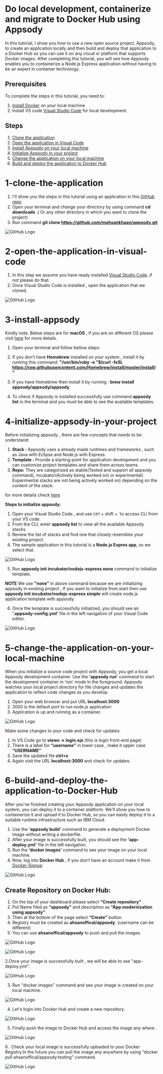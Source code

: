 # Do local development, containerize and migrate to Docker Hub using Appsody


In this tutorial, I show you how to use a new open source project, Appsody, to create an application locally and then build and deploy that application to a Docker Hub so you can use it on any cloud or platform that supports Docker images. After completing this tutorial, you will see how Appsody enables you to containerize a Node.js Express application without having to be an expert in container technology. 



## Prerequisites

To complete the steps in this tutorial, you need to:
1. [Install Docker](https://docs.docker.com/install/) on your local machine.
2. Install VS code [Visual Studio Code](https://code.visualstudio.com/) for local development.

## Steps
1.	[Clone the application](#1-clone-the-application)
2.	[Open the application in Visual Code](#2-open-the-application-in-visual-code)
3.	[Install Appsody on your local machine](#3-install-appsody)
4. [Initialize Appsody in your project]((#4-initialize-appsody-in-your-project))
5.	[Change the application on your local machine](#5-change-the-application-on-your-local-machine)
6.	[Build and deploy the application to Docker Hub](#6-build-and-deploy-the-application-to-Docker-Hub)





# 1-clone-the-application

1.	I'll show you the steps in this tutorial using an application in this  [GitHub repo](https://github.com/mahsankhaan/appsody.git)
2.	Open your terminal and change your directory by using command **cd downloads** .( Or any other directory in which you want to clone the project)
3.	Run command **git clone https://github.com/mahsankhaan/appsody.git**   

![GitHub Logo](images/s1.png)



# 2-open-the-application-in-visual-code

1. In this step we assume you have ready installed [Visual Studio Code](https://code.visualstudio.com/) ,if not please do that.
2.	Once Visual Studio Code is installed , open the application that we cloned. 

![GitHub Logo](images/s2.png)

# 3-install-appsody

Kindly note. Below steps are for **macOS** , if you are on different OS please visit [here](https://appsody.dev/docs/getting-started/installation) for more details.

1. Open your terminal and follow bellow steps:

2.	If you don’t have **Homebrew** installed on your system , install it by running this command:
**"/usr/bin/ruby -e "$(curl -fsSL https://raw.githubusercontent.com/Homebrew/install/master/install)"**

3.	If you have Homebrew then install it by running : 
**brew install appsody/appsody/appsody**

4.	To check if Appsody is installed successfully use command **appsody list** in the terminal and you must be able to see the available templates.


# 4-initialize-appsody-in-your-project

Before initializing appsody , there are few concepts that needs to be understand: 
1. **Stack :**  Appsody uses a already made runtimes and frameworks , such as Java with Eclipse and Node.js with Express.
2. **Template :**  Provide a starting point for application development  and you can customize project templates and share them across teams.
3. **Repo:** They are categorized as stable(Tested and support all appsody command), incubator(Actively being worked on) or experimental( Experimental stacks are not being actively worked on) depending on the  content of the stack.

for more  details check [here](https://appsody.dev/docs/stacks/stacks-overview/)

**Steps to initialize appsody:**
1.	Open your Visual Studio Code , and use ctrl + shift + `to access CLI from your VS code.
2.	From the CLI, enter **appsody list** to view all the available Appsody stacks.
3.	Review the list of stacks and find one that closely resembles your existing project. 
4. The sample application in this tutorial is a **Node.js Expres app**, so we select that.


![GitHub Logo](images/s4.png)

5.	Run  **appsody init incubator/nodejs-express none** command to initialize template.
   
**NOTE**
We use **"none”** in above command because we are initializing appsody in existing project , if you want to initialize from start then use  **appsody init incubator/nodejs-express simple**  will create node.js application template with appsody.

6. Once the template is successfully initialized, you should see an **‘.appsody-config.yml’** file in the left navigation of your Visual Code editor.

![GitHub Logo](images/s5.png)

# 5-change-the-application-on-your-local-machine

When you initialize a source code project with Appsody, you get a local Appsody development container. Use the **‘appsody run’** command to start the development container in ‘run’ mode in the foreground. Appsody watches your local project directory for file changes and updates the application to reflect code changes as you develop.

1.	Open your web browser and put URL **localhost:3000**
2.	3000 is the default port to run node.js application
3.	Application is up and running as a container.

![GitHub Logo](images/s6.png)


Make some changes to your code and check for updates: 

1.	In VS Code go to **views -> login.ejs** (this is login front-end page)
2.	There is a label for **“username"** in lower case , make it upper case **“USERNAME”**
3.	Save the updated file **ctrl+s** 
4.	Again visit the URL **localhost:3000** and check for updates.



# 6-build-and-deploy-the-application-to-Docker-Hub
After you've finished creating your Appsody application on your local system, you can deploy it to a container platform. We'll show you how to containerize it and upload it to Docker Hub, so you can easily deploy it to a suitable runtime infrastructure such as IBM Cloud.


1.	Use the **‘appsody build’** command to generate a deployment Docker image without writing a dockerfile.
2.	After your image is successfully built, you should see the **'app-deploy.yml'** file in the left navigation.
3.	Run the **‘docker images’** command to see your image on your local machine.
4.	Now, log into **Docker Hub** , if you don’t have an account make it from [Docker-Signup](https://hub.docker.com/signup)

![GitHub Logo](images/s10.png)

## Create Repository on Docker Hub:
1.	On the top of your dashboard please select **“Create repository”** .
2.	Put Name filed as **“appsody”** and description as **“App modernization using appsody”**
3.	Then at the bottom of the page select **“Create”** button.
4.	Registry must be created as **ahsanoffical/appsody**. (username can be different)
5.	You can use **ahsanoffical/appsody** to push and pull the images.

![GitHub Logo](images/s11.png)


![GitHub Logo](images/s8.png)


2.Once your image is successfully built , we will be able to see "app-deploy.yml".

![GitHub Logo](images/s9.png)

3. Run "docker images" command and see your image is created on your local machine.

![GitHub Logo](images/s10.png)


4. Let's login into Docker Hub and create a new repository.

![GitHub Logo](images/s11.png)

5. Finally push the image to Docker Hub and access the image any where .

![GitHub Logo](images/s12.png)

6 . Check your local image is successfully uploaded to your Docker Registry.In the future you can pull the image any anywhere by using "docker pull ahsanoffical/appsody:testing" command.

 ![GitHub Logo](images/s13.png)


